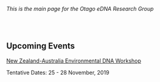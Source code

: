 *This is the main page for the Otago eDNA Research Group*

<br/><br/>
## Upcoming Events

[New Zealand-Australia Environmental DNA Workshop](https://otagoedna.github.io/eDNA_Workshop_Nov_2019/)

Tentative Dates: 25 - 28 November, 2019
